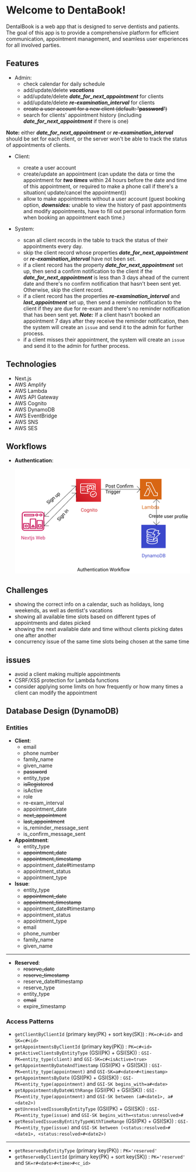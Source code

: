 # Welcome to DentaBook!

DentalBook is a web app that is designed to serve dentists and patients. The goal of this app is to provide a comprehensive platform for efficient communication, appointment management, and seamless user experiences for all involved parties.

## Features

- Admin:
  - check calendar for daily schedule
  - add/update/delete **_vacations_**
  - add/update/delete **_date_for_next_appointment_** for clients
  - add/update/delete **_re-examination_interval_** for clients
  - ~~create a user account for a new client (default: **'password'**)~~
  - search for clients' appointment history (including **_date_for_next_appointment_** if there is one)

**Note:** either **_date_for_next_appointment_** or **_re-examination_interval_** should be set for each client, or the server won't be able to track the status of appointments of clients.

- Client:
  - create a user account
  - create/update an appointment (can update the data or time the appointment for **_two times_** within 24 hours before the date and time of this appointment, or required to make a phone call if there's a situation( update/cancel the appointment))
  - allow to make appointments without a user account (guest booking option, **_downsides:_** unable to view the history of past appointments and modify appointments, have to fill out personal information form when booking an appointment each time.)

- System:
  - scan all client records in the table to track the status of their appointments every day.
  - skip the client record whose properties **_date_for_next_appointment_** or **_re-examination_interval_** have not been set.
  - if a client record has the property **_date_for_next_appointment_** set up, then send a confirm notification to the client if the **_date_for_next_appointment_** is less than 3 days ahead of the current date and there's no confirm notification that hasn't been sent yet. Otherwise, skip the client record.
  - if a client record has the properties **_re-examination_interval_** and **_last_appointment_** set up, then send a reminder notification to the client if they are due for re-exam and there's no reminder notification that has been sent yet. **_Note:_** If a client hasn't booked an appointment 7 days after they receive the reminder notification, then the system will create an `issue` and send it to the admin for further process.
  - if a client misses their appointment, the system will create an `issue` and send it to the admin for further process.

## Technologies

- Next.js
- AWS Amplify
- AWS Lambda
- AWS API Gateway
- AWS Cognito
- AWS DynamoDB
- AWS EventBridge
- AWS SNS
- AWS SES

## Workflows

- **Authentication**:
  <p align='center'>
    <img src='https://github.com/MyNameIsTakenOMG/project-gifs/blob/main/dentaBook-auth-workflow.PNG' alt='auth workflow' width='500' />
  </p>
## Challenges

- showing the correct info on a calendar, such as holidays, long weekends, as well as dentist's vacations
- showing all available time slots based on different types of appointments and dates picked
- showing the next available date and time without clients picking dates one after another
- concurrency issue of the same time slots being chosen at the same time

## issues

- avoid a client making multiple appointments
- CSRF/XSS protection for Lambda functions
- consider applying some limits on how frequently or how many times a client can modify the appointment

## Database Design (DynamoDB)
### Entities
- **Client**:
  - email
  - phone number
  - family_name
  - given_name
  - ~~password~~
  - entity_type
  - ~~isRegistered~~
  - isActive
  - role
  - re-exam_interval
  - appointment_date
  - ~~next_appointment~~
  - ~~last_appointment~~
  - is_reminder_message_sent
  - is_confirm_message_sent
- **Appointment**:
  - entity_type
  - ~~appointment_date~~
  - ~~appointment_timestamp~~
  - appointment_date#timestamp
  - appointment_status
  - appointment_type
- **Issue**:
  - entity_type
  - ~~appointment_date~~
  - ~~appointment_timestamp~~
  - appointment_date#timestamp
  - appointment_status
  - appointment_type
  - email
  - phone_number
  - family_name
  - given_name
---
- **Reserved**: 
  - ~~reserve_date~~
  - ~~reserve_timestamp~~
  - reserve_date#timestamp
  - reserve_type
  - entity_type
  - ~~email~~
  - expire_timestamp
### Access Patterns
- `getClientByClientId` (primary key(PK) + sort key(SK)) : `PK=c#<id>` and `SK=c#<id>`
- `getAppointmentsByClientId` (primary key(PK)) : `PK=c#<id>`
- `getActiveClientsByEntityType`  (GSI(PK) + GSI(SK)) : `GSI-PK=entity_type(client)` and `GSI-SK=c#<isActive=true>`
- `getAppointmentByDateAndTimestamp` (GSI(PK) + GSI(SK)) : `GSI-PK=entity_type(appointment)` and `GSI-SK=a#<date>#<timestamp>`
- `getAppointmentsByDate` (GSI(PK) + GSI(SK)) : `GSI-PK=entity_type(appointment)` and `GSI-SK begins_with=a#<date>`
- `getAppointmentsByDateWithRange` (GSI(PK) + GSI(SK)) : `GSI-PK=entity_type(appointment)` and `GSI-SK between (a#<date1>, a#<date2>)`
- `getUnresolvedIssuesByEntityType` (GSI(PK) + GSI(SK)) : `GSI-PK=entity_type(issue)` and `GSI-SK begins_with=<status:unresolved>#`
- `getResolvedIssuesByEntityTypeWithTimeRange` (GSI(PK) + GSI(SK)) : `GSI-PK=entity_type(issue)` and `GSI-SK between (<status:resolved>#<date1>, <status:resolved>#<date2>)`
---
- `getReservesByEntityType` (primary key(PK)) : `PK='reserved'`
- `getReserveByClientId` (primary key(PK) + sort key(SK)) : `PK='reserved'` and `SK=r#<date>#<time>#<c_id>`
